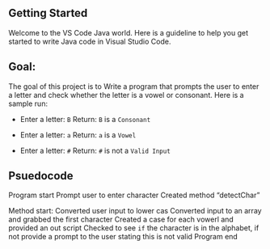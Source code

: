 ## Getting Started

Welcome to the VS Code Java world. Here is a guideline to help you get started to write Java code in Visual Studio Code.

## Goal:

The goal of this project is to Write a program that prompts the user to enter a letter and check whether the letter is a vowel or consonant. Here is a sample run:

- Enter a letter: `B`
Return:  `B` is a `Consonant` 

- Enter a letter: `a`
Return:  `a` is a `Vowel` 

- Enter a letter: `#`
Return:  `#` is not a `Valid Input` 


## Psuedocode 
Program start
  Prompt user to enter character
  Created method “detectChar”

  Method start:
    Converted user input to lower cas
    Converted input to an array and grabbed the first character
    Created a case for each vowerl and provided an out script
    Checked to see `if` the character is in the alphabet, if not provide a prompt to the user stating this is not valid
  Program end
